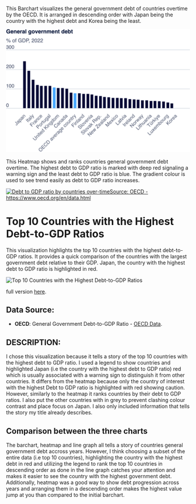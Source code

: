 This Barchart visualizes the general government debt of countries overtime by the OECD. It is arranged in descending order with Japan being the country with the highest debt and Korea being the least.

![Government Debt Chart](OECD.png)

This Heatmap shows and ranks countries general government debt overtime. The highest debt to GDP ratio is marked with deep red signaling a warning sign and the least debt to GDP ratio is blue. The gradient colour is used to see trend easily as debt to GDP ratio increases.

<div class='tableauPlaceholder' id='viz1726003057088' style='position: relative'>
  <noscript>
    <a href='#'>
      <img alt='Debt to GDP ratio by countries over-timeSource: OECD - https:&#47;&#47;www.oecd.org&#47;en&#47;data.html ' src='https:&#47;&#47;public.tableau.com&#47;static&#47;images&#47;Te&#47;Tellingstorieswithdata-Assignement2Busola&#47;DebttoGDPratiobycountriesover-time&#47;1_rss.png' style='border: none' />
    </a>
  </noscript>
  <object class='tableauViz'  style='display:none;'>
    <param name='host_url' value='https%3A%2F%2Fpublic.tableau.com%2F' /> 
    <param name='embed_code_version' value='3' /> 
    <param name='site_root' value='' />
    <param name='name' value='Tellingstorieswithdata-Assignement2Busola&#47;DebttoGDPratiobycountriesover-time' />
    <param name='tabs' value='no' />
    <param name='toolbar' value='yes' />
    <param name='static_image' value='https:&#47;&#47;public.tableau.com&#47;static&#47;images&#47;Te&#47;Tellingstorieswithdata-Assignement2Busola&#47;DebttoGDPratiobycountriesover-time&#47;1.png' /> 
    <param name='animate_transition' value='yes' />
    <param name='display_static_image' value='yes' />
    <param name='display_spinner' value='yes' />
    <param name='display_overlay' value='yes' />
    <param name='display_count' value='yes' />
    <param name='language' value='en-GB' />
  </object>
</div>                
<script type='text/javascript'>
  var divElement = document.getElementById('viz1726003057088');                    var vizElement = divElement.getElementsByTagName('object')[0];                    vizElement.style.width='100%';vizElement.style.height=(divElement.offsetWidth*0.75)+'px';                    var scriptElement = document.createElement('script');                    scriptElement.src = 'https://public.tableau.com/javascripts/api/viz_v1.js';                    vizElement.parentNode.insertBefore(scriptElement, vizElement);                
</script>

# Top 10 Countries with the Highest Debt-to-GDP Ratios

This visualization highlights the top 10 countries with the highest debt-to-GDP ratios. It provides a quick comparison of the countries with the largest government debt relative to their GDP. Japan, the country with the highest debt to GDP ratio is highlighted in red.

![Top 10 Countries with the Highest Debt-to-GDP Ratios](https://public.tableau.com/static/images/To/Top10CountrieswiththehighestDebt-to-GDPRatios/Top10CountrieswiththeHighestDebt-to-GDPRatios/1.png)

full version [here](https://public.tableau.com/views/Top10CountrieswiththehighestDebt-to-GDPRatios/Top10CountrieswiththeHighestDebt-to-GDPRatios?:language=en-GB&publish=yes&:sid=&:redirect=auth&:display_count=n&:origin=viz_share_link).


## Data Source:
- **OECD**: General Government Debt-to-GDP Ratio - [OECD Data](https://www.oecd.org/en/data.html).

## DESCRIPTION:
I chose this visualization because it tells a story of the top 10 countries with the highest debt to GDP ratio. 
I used a legend to show countries and highlighted Japan (i.e the country with the highest debt to GDP ratio) red which is usually associated with a warning sign to distinguish it from other countries. 
It differs from the heatmap because only the country of interest with the highest Debt to GDP ratio is highlighted with red showing caution. However, similarly to the heatmap it ranks countries by their debt to GDP ratios. I also put the other countries with in grey to prevent clashing colour contrast and place focus on Japan. I also only included information that tells the story my title already describes.
 
## Comparison between the three charts
The barchart, heatmap and line graph all tells a story of countries general government debt accross years. However, I think choosing a subset of the entire data (i.e top 10 countries), highlighting the country with the highest debt in red and utilizing the legend to rank the top 10 countries in descending order as done in the line graph catches your attention and makes it easier to see the country with the highest government debt. Additionally, heatmap was a good way to show debt progression across years and arranging them in a descending order makes the highest value jump at you than compared to the initial barchart.


